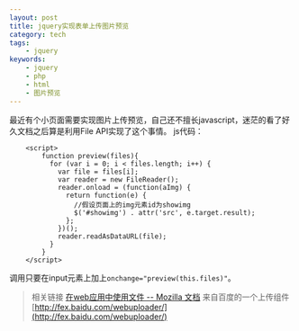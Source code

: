 ```yaml
---
layout: post
title: jquery实现表单上传图片预览
category: tech
tags: 
	- jquery
keywords: 
	- jquery
	- php
	- html
	- 图片预览
---
```


最近有个小页面需要实现图片上传预览，自己还不擅长javascript，迷茫的看了好久文档之后算是利用File API实现了这个事情。
js代码：

        <script>
            function preview(files){
              for (var i = 0; i < files.length; i++) {
                var file = files[i];
                var reader = new FileReader();
                reader.onload = (function(aImg) {
                  return function(e) {
                    //假设页面上的img元素id为showimg
                    $('#showimg') . attr('src', e.target.result);
                  };
                })();
                reader.readAsDataURL(file);
              }
            }
        </script>

调用只要在input元素上加上`onchange="preview(this.files)"`。

>相关链接
>[在web应用中使用文件 -- Mozilla 文档](https://developer.mozilla.org/zh-CN/docs/Using_files_from_web_applications#%E4%BE%8B%E5%AD%90%EF%BC%9A%E6%98%BE%E7%A4%BA%E7%94%A8%E6%88%B7%E6%89%80%E9%80%89%E5%9B%BE%E7%89%87%E7%9A%84%E7%BC%A9%E7%95%A5%E5%9B%BE)
>来自百度的一个上传组件[http://fex.baidu.com/webuploader/](http://fex.baidu.com/webuploader/)
<!--stackedit_data:
eyJoaXN0b3J5IjpbMTY1OTU4OTkzNCwxMzgwNjk2MjkwLDgwMj
Q2Mzg1OV19
-->